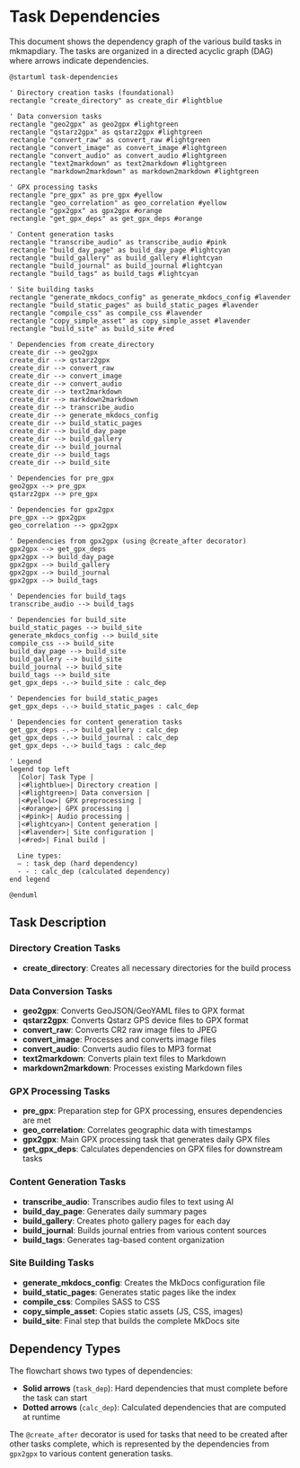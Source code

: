 # Task Dependencies

This document shows the dependency graph of the various build tasks in mkmapdiary. The tasks are organized in a directed acyclic graph (DAG) where arrows indicate dependencies.

```plantuml
@startuml task-dependencies

' Directory creation tasks (foundational)
rectangle "create_directory" as create_dir #lightblue

' Data conversion tasks
rectangle "geo2gpx" as geo2gpx #lightgreen
rectangle "qstarz2gpx" as qstarz2gpx #lightgreen
rectangle "convert_raw" as convert_raw #lightgreen
rectangle "convert_image" as convert_image #lightgreen
rectangle "convert_audio" as convert_audio #lightgreen
rectangle "text2markdown" as text2markdown #lightgreen
rectangle "markdown2markdown" as markdown2markdown #lightgreen

' GPX processing tasks
rectangle "pre_gpx" as pre_gpx #yellow
rectangle "geo_correlation" as geo_correlation #yellow
rectangle "gpx2gpx" as gpx2gpx #orange
rectangle "get_gpx_deps" as get_gpx_deps #orange

' Content generation tasks
rectangle "transcribe_audio" as transcribe_audio #pink
rectangle "build_day_page" as build_day_page #lightcyan
rectangle "build_gallery" as build_gallery #lightcyan
rectangle "build_journal" as build_journal #lightcyan
rectangle "build_tags" as build_tags #lightcyan

' Site building tasks
rectangle "generate_mkdocs_config" as generate_mkdocs_config #lavender
rectangle "build_static_pages" as build_static_pages #lavender
rectangle "compile_css" as compile_css #lavender
rectangle "copy_simple_asset" as copy_simple_asset #lavender
rectangle "build_site" as build_site #red

' Dependencies from create_directory
create_dir --> geo2gpx
create_dir --> qstarz2gpx
create_dir --> convert_raw
create_dir --> convert_image
create_dir --> convert_audio
create_dir --> text2markdown
create_dir --> markdown2markdown
create_dir --> transcribe_audio
create_dir --> generate_mkdocs_config
create_dir --> build_static_pages
create_dir --> build_day_page
create_dir --> build_gallery
create_dir --> build_journal
create_dir --> build_tags
create_dir --> build_site

' Dependencies for pre_gpx
geo2gpx --> pre_gpx
qstarz2gpx --> pre_gpx

' Dependencies for gpx2gpx
pre_gpx --> gpx2gpx
geo_correlation --> gpx2gpx

' Dependencies from gpx2gpx (using @create_after decorator)
gpx2gpx --> get_gpx_deps
gpx2gpx --> build_day_page
gpx2gpx --> build_gallery
gpx2gpx --> build_journal
gpx2gpx --> build_tags

' Dependencies for build_tags
transcribe_audio --> build_tags

' Dependencies for build_site
build_static_pages --> build_site
generate_mkdocs_config --> build_site
compile_css --> build_site
build_day_page --> build_site
build_gallery --> build_site
build_journal --> build_site
build_tags --> build_site
get_gpx_deps -.-> build_site : calc_dep

' Dependencies for build_static_pages
get_gpx_deps -.-> build_static_pages : calc_dep

' Dependencies for content generation tasks
get_gpx_deps -.-> build_gallery : calc_dep
get_gpx_deps -.-> build_journal : calc_dep
get_gpx_deps -.-> build_tags : calc_dep

' Legend
legend top left
  |Color| Task Type |
  |<#lightblue>| Directory creation |
  |<#lightgreen>| Data conversion |
  |<#yellow>| GPX preprocessing |
  |<#orange>| GPX processing |
  |<#pink>| Audio processing |
  |<#lightcyan>| Content generation |
  |<#lavender>| Site configuration |
  |<#red>| Final build |
  
  Line types:
  — : task_dep (hard dependency)
  - - : calc_dep (calculated dependency)
end legend

@enduml
```

## Task Description

### Directory Creation Tasks
- **create_directory**: Creates all necessary directories for the build process

### Data Conversion Tasks
- **geo2gpx**: Converts GeoJSON/GeoYAML files to GPX format
- **qstarz2gpx**: Converts Qstarz GPS device files to GPX format
- **convert_raw**: Converts CR2 raw image files to JPEG
- **convert_image**: Processes and converts image files
- **convert_audio**: Converts audio files to MP3 format
- **text2markdown**: Converts plain text files to Markdown
- **markdown2markdown**: Processes existing Markdown files

### GPX Processing Tasks
- **pre_gpx**: Preparation step for GPX processing, ensures dependencies are met
- **geo_correlation**: Correlates geographic data with timestamps
- **gpx2gpx**: Main GPX processing task that generates daily GPX files
- **get_gpx_deps**: Calculates dependencies on GPX files for downstream tasks

### Content Generation Tasks
- **transcribe_audio**: Transcribes audio files to text using AI
- **build_day_page**: Generates daily summary pages
- **build_gallery**: Creates photo gallery pages for each day
- **build_journal**: Builds journal entries from various content sources
- **build_tags**: Generates tag-based content organization

### Site Building Tasks
- **generate_mkdocs_config**: Creates the MkDocs configuration file
- **build_static_pages**: Generates static pages like the index
- **compile_css**: Compiles SASS to CSS
- **copy_simple_asset**: Copies static assets (JS, CSS, images)
- **build_site**: Final step that builds the complete MkDocs site

## Dependency Types

The flowchart shows two types of dependencies:
- **Solid arrows** (`task_dep`): Hard dependencies that must complete before the task can start
- **Dotted arrows** (`calc_dep`): Calculated dependencies that are computed at runtime

The `@create_after` decorator is used for tasks that need to be created after other tasks complete, which is represented by the dependencies from `gpx2gpx` to various content generation tasks.